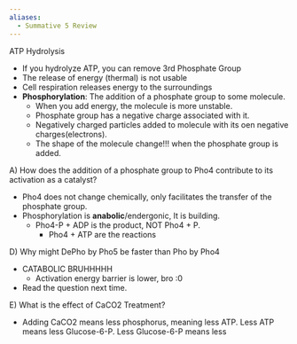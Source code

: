 ```yaml
---
aliases:
  - Summative 5 Review
---
```

ATP Hydrolysis
- If you hydrolyze ATP, you can remove 3rd Phosphate Group
- The release of energy (thermal) is not usable
- Cell respiration releases energy to the surroundings
- **Phosphorylation**: The addition of a phosphate group to some molecule.
	- When you add energy, the molecule is more unstable.
	- Phosphate group has a negative charge associated with it.
	- Negatively charged particles added to molecule with its oen negative charges(electrons).
	- The shape of the molecule change!!! when the phosphate group is added.

A) How does the addition of a phosphate group to Pho4 contribute to its activation as a catalyst?
- Pho4 does not change chemically, only facilitates the transfer of the phosphate group.
- Phosphorylation is **anabolic**/endergonic, It is building.
	- Pho4-P + ADP is the product, NOT Pho4 + P.
		- Pho4 + ATP are the reactions

D) Why might DePho by Pho5 be faster than Pho by Pho4
- CATABOLIC BRUHHHHH
	- Activation energy barrier is lower, bro :0
- Read the question next time.

E) What is the effect of CaCO2 Treatment?
- Adding CaCO2 means less phosphorus, meaning less ATP. Less ATP means less Glucose-6-P. Less Glucose-6-P means less 